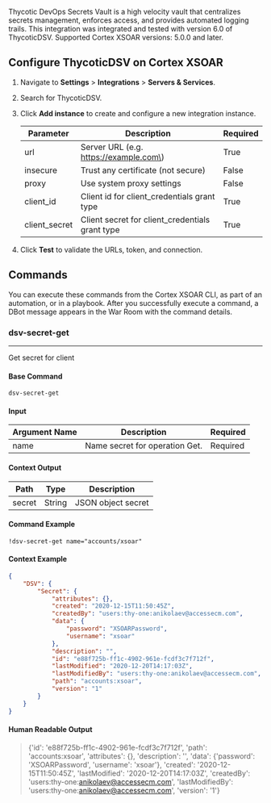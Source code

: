 Thycotic DevOps Secrets Vault is a high velocity vault that centralizes secrets management, enforces access, and provides automated logging trails.
This integration was integrated and tested with version 6.0 of ThycoticDSV.
Supported Cortex XSOAR versions: 5.0.0 and later.

## Configure ThycoticDSV on Cortex XSOAR

1. Navigate to **Settings** > **Integrations** > **Servers & Services**.
2. Search for ThycoticDSV.
3. Click **Add instance** to create and configure a new integration instance.

    | **Parameter** | **Description** | **Required** |
    | --- | --- | --- |
    | url | Server URL \(e.g. https://example.com\) | True |
    | insecure | Trust any certificate \(not secure\) | False |
    | proxy | Use system proxy settings | False |
    | client_id | Client id for client_credentials grant type | True |
    | client_secret | Client secret for client_credentials grant type | True |

4. Click **Test** to validate the URLs, token, and connection.
## Commands
You can execute these commands from the Cortex XSOAR CLI, as part of an automation, or in a playbook.
After you successfully execute a command, a DBot message appears in the War Room with the command details.
### dsv-secret-get
***
Get secret for client


#### Base Command

`dsv-secret-get`
#### Input

| **Argument Name** | **Description** | **Required** |
| --- | --- | --- |
| name | Name secret for operation Get. | Required | 


#### Context Output

| **Path** | **Type** | **Description** |
| --- | --- | --- |
| secret | String | JSON object secret | 


#### Command Example
```!dsv-secret-get name="accounts/xsoar"```

#### Context Example
```json
{
    "DSV": {
        "Secret": {
            "attributes": {},
            "created": "2020-12-15T11:50:45Z",
            "createdBy": "users:thy-one:anikolaev@accessecm.com",
            "data": {
                "password": "XSOARPassword",
                "username": "xsoar"
            },
            "description": "",
            "id": "e88f725b-ff1c-4902-961e-fcdf3c7f712f",
            "lastModified": "2020-12-20T14:17:03Z",
            "lastModifiedBy": "users:thy-one:anikolaev@accessecm.com",
            "path": "accounts:xsoar",
            "version": "1"
        }
    }
}
```

#### Human Readable Output

>{'id': 'e88f725b-ff1c-4902-961e-fcdf3c7f712f', 'path': 'accounts:xsoar', 'attributes': {}, 'description': '', 'data': {'password': 'XSOARPassword', 'username': 'xsoar'}, 'created': '2020-12-15T11:50:45Z', 'lastModified': '2020-12-20T14:17:03Z', 'createdBy': 'users:thy-one:anikolaev@accessecm.com', 'lastModifiedBy': 'users:thy-one:anikolaev@accessecm.com', 'version': '1'}
